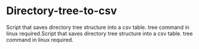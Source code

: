 # Directory-tree-to-csv
Script that saves directory tree structure into a csv table. 
tree command in linux required.Script that saves directory tree structure into a csv table. tree command in linux required.
